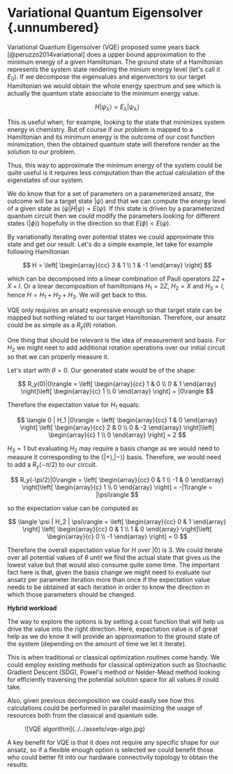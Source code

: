 # Variational Quantum Eigensolver {.unnumbered}

Variational Quantum Eigensolver (VQE) proposed some years back [@peruzzo2014variational] does a upper bound approximation to the minimum energy of a given Hamiltonian. The ground state of a Hamiltonian represents the system state rendering the minium energy level (let's call it $E_0$). If we decompose the eigenvalues and eigenvectors to our target Hamiltonian we would obtain the whole energy spectrum and see which is actually the quantum state associate to the minimum energy value.

$$
H|\psi_{\lambda}\rangle = E_{\lambda}|\psi_{\lambda}\rangle
$$

This is useful when, for example, looking to the state that minimizes system energy in chemistry. But of course if our problem is mapped to a Hamiltonian and its minimum energy is the outcome of our cost function minimization, then the obtained quantum state will therefore render as the solution to our problem.

Thus, this way to approximate the minimum energy of the system could be quite useful is it requires less computation than the actual calculation of the eigenstates of our system.

We do know that for a set of parameters on a parameterized ansatz, the outcome will be a target state $|\psi\rangle$ and that we can compute the energy level of a given state as $\langle \psi | H |\psi\rangle = E(\psi)$. If this state is driven by a parameterized quantum circuit then we could modify the parameters looking for different states ($|\phi\rangle$) hopefully in the direction so that $E(\phi) \lt E(\psi)$.

By variationally iterating over potential states we could approximate this state and get our result. Let's do a simple example, let take for example following Hamiltonian

$$
H = \left[
\begin{array}{cc}
3 & 1 \\
1 & -1
\end{array}
\right]
$$

which can be decomposed into a linear combination of Pauli operators $2Z + X + I$. Or a linear decomposition of hamiltonians $H_1 = 2Z$, $H_2 = X$ and $H_3 = I$, hence $H = H_1+H_2+H_3$. We will get back to this. 

VQE only requires an ansatz expressive enough so that target state can be mapped but nothing related to our target Hamiltonian. Therefore, our ansatz could be as simple as a $R_y(\theta)$ rotation.

One thing that should be relevant is the idea of measurement and basis. For $H_2$ we might neet to add additional rotation operations over our initial circuit so that we can properly measure it.

Let's start with $\theta = 0$. Our generated state would be of the shape:

$$
R_y(0)|0\rangle = 
\left[
\begin{array}{cc}
1 & 0 \\
0 & 1
\end{array}
\right]\left[
\begin{array}{c}
1 \\
0
\end{array}
\right] = |0\rangle
$$

Therefore the expectation value for $H_1$ equals:


$$
\langle 0 | H_1 |0\rangle = \left[
\begin{array}{cc}
1 & 0
\end{array}
\right]
\left[
\begin{array}{cc}
2 & 0 \\
0 & -2
\end{array}
\right]\left[
\begin{array}{c}
1 \\
0
\end{array}
\right] = 2
$$

$H_3 = 1$ but evaluating $H_2$ may require a basis change as we would need to measure it corresponding to the $\{|+\rangle, |-\rangle\}$ basis. Therefore, we would need to add a $R_y(-\pi/2)$ to our circuit.

$$
R_y(-\pi/2)|0\rangle = 
\left[
\begin{array}{cc}
0 & 1 \\
-1 & 0
\end{array}
\right]\left[
\begin{array}{c}
1 \\
0
\end{array}
\right] = -|1\rangle = |\psi\rangle
$$

so the expectation value can be computed as

$$
\langle \psi | H_2 | \psi\rangle = \left[
\begin{array}{cc}
0 & 1
\end{array}
\right]
\left[
\begin{array}{cc}
0 & 1 \\
1 & 0
\end{array}
\right]\left[
\begin{array}{c}
0 \\
-1
\end{array}
\right] = 0
$$

Therefore the overall expectation value for $H$ over $|0\rangle$ is 3. We could iterate over all potential values of $\theta$ until we find the actual state that gives us the lowest value but that would also consume quite some time. The important fact here is that, given the basis change we might need to evaluate our ansatz per parameter iteration more than once if the expectation value needs to be obtained at each iteration in order to know the direction in which those parameters should be changed.

**Hybrid workload**

The way to explore the options is by setting a cost function that will help us drive the value into the right direction. Here, expectation value is of great help as we do know it will provide an approximation to the ground state of the system (depending on the amount of time we let it iterate).

This is when traditional or classical optimization routines come handy. We could employ existing methods for classical optimization such as Stochastic Gradient Descent (SDG), Powel's method or Nelder-Mead method looking for efficiently traversing the potential solution space for all values $\theta$ could take.

Also, given previous decomposition we could easily see how this calculations could be performed in parallel maximizing the usage of resources both from the classical and quantum side.

<figure markdown>
![VQE algorithm](../../assets/vqe-algo.jpg)
</figure>

A key benefit for VQE is that it does not require any specific shape for our ansatz, so if a flexible enough option is selected we could benefit those who could better fit into our hardware connectivity topology to obtain the results.
